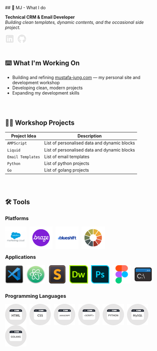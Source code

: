 <!DOCTYPE html>

<html>
  <head>
   <link rel="stylesheet" type="text/css" href="https://github.com/mjgodzilla86/mjgodzilla86/blob/main/style.css">
  </head>
    <body>
      ## 🦖 MJ - What I do

**Technical CRM & Email Developer**  
*Building clean templates, dynamic contents, and the occasional side project.*

<a href="https://www.linkedin.com/in/mustafajung/">
  <img align="left" alt="LinkedIn" width="30px" style="padding-right:10px;" src="images/social-media/linkedin-logo.png"/>
</a>
<a href="https://github.com/mjgodzilla86">
  <img align="left" alt="GitHub" width="30px" style="padding-right:10px;" src="images/social-media/github-logo.png"/>
</a>

<br/>
<br/>
<br/>

## ⌨️ What I'm Working On
- Building and refining [mustafa-jung.com](https://www.mustafa-jung.com) — my personal site and development workshop
- Developing clean, modern projects
- Expanding my development skills

<br/>
<br/>

## 👷‍♂️ Workshop Projects
| Project Idea | Description |
|--------|----------|
| `AMPScript` | List of personalised data and dynamic blocks |
| `Liquid` | List of personalised data and dynamic blocks |
| `Email Templates` | List of email templates |
| `Python` | List of python projects |
| `Go` | List of golang projects |

<br/>
<br/>

## 🛠 Tools  


### Platforms
  
<img align="left" alt="Salesforce Marketing Cloud" width="15%" style="padding-right:10px; max-width:70px;" src="images/social-media/sfmc.png"/>
<img align="left" alt="Braze" width="15%" style="padding-right:10px;max-width:100px;" src="images/social-media/braze.png"/>
<img align="left" alt="Blueshift" width="15%" style="padding-right:10px;max-width:100px;" src="images/social-media/blueshift.png"/>
<img align="left" alt="Litmus" width="15%" style="padding-right:10px;max-width:100px;" src="images/social-media/litmus.png"/> 

<br/>
<br/>
<br/>
<br/>  
  
### Applications

<img class="mob-img" align="left" alt="VS Code" width="12%" style="padding-right:10px; max-width:70px;" src="images/social-media/vscode.png"/>
<img align="left" alt="ATOM" width="12%" style="padding-right:10px; max-width:70px;" src="images/social-media/atom.png"/>
<img align="left" alt="Sublime Text" width="12%" style="padding-right:10px; max-width:70px;" src="images/social-media/sublimetext.png"/>
<img align="left" alt="Dreamweaver" width="12%" style="padding-right:10px; max-width:70px;" src="images/social-media/dreamweaver.png"/>
<img align="left" alt="Photoshop" width="12%" style="padding-right:10px; max-width:70px;" src="images/social-media/photoshop.png"/>
<img align="left" alt="Figma" width="12%" style="padding-right:10px; max-width:70px;" src="images/social-media/figma.png"/>
<img align="left" alt="Command Prompt" width="12%" style="padding-right:10px; max-width:70px;" src="images/social-media/commandprompt.png"/>  

<br/>
<br/>
<br/>
<br/>  
  
### Programming Languages

<img align="left" alt="HTML" width="70px" style="padding-right:10px;" src="images/social-media/html.png"/>
<img align="left" alt="CSS" width="70px" style="padding-right:10px;" src="images/social-media/css.png"/>
<img align="left" alt="Javascript" width="70px" style="padding-right:10px;" src="images/social-media/javascript.png"/>
<img align="left" alt="Scripting" width="70px" style="padding-right:10px;" src="images/social-media/script.png"/>
<img align="left" alt="Python" width="70px" style="padding-right:10px;" src="images/social-media/python.png"/>
<img align="left" alt="MySQL" width="70px" style="padding-right:10px;" src="images/social-media/mysql.png"/>
<img align="left" alt="Golang" width="70px" style="padding-right:10px;" src="images/social-media/golang.png"/>

<br/>
<br/>
<br/>
<br/>



<!---

- 👋 Hi, I’m @mjgodzilla86
- 👀 I’m interested in ...
- 🌱 I’m currently learning new technical skills...
- 💞️ I’m looking to collaborate on ...
- 📫 How to reach me ...
- 😄 Pronouns: ...
- ⚡ Fun fact: ...


mjgodzilla86/mjgodzilla86 is a ✨ special ✨ repository because its `README.md` (this file) appears on your GitHub profile.
You can click the Preview link to take a look at your changes.
--->

</body>
</html>
